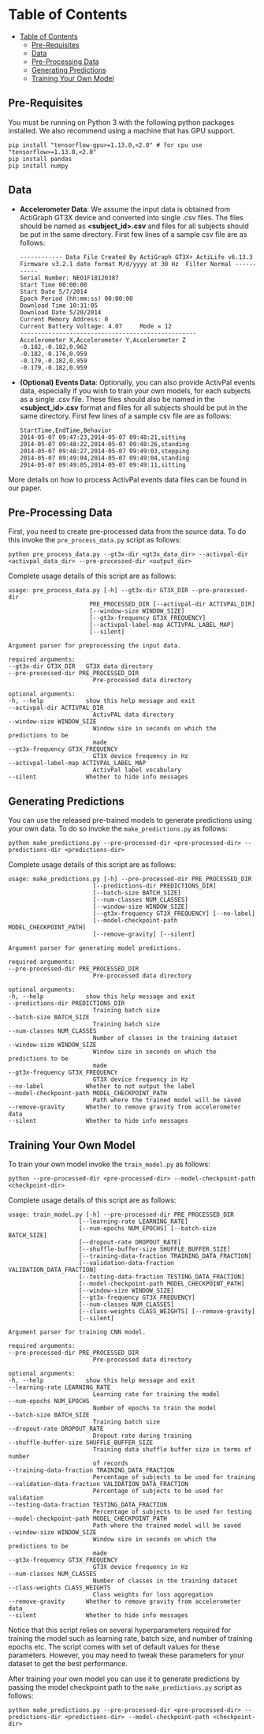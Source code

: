 # Table of Contents
- [Table of Contents](#table-of-contents)
  - [Pre-Requisites](#pre-requisites)
  - [Data](#data)
  - [Pre-Processing Data](#pre-processing-data)
  - [Generating Predictions](#generating-predictions)
  - [Training Your Own Model](#training-your-own-model)
   
## Pre-Requisites
You must be running on Python 3 with the following python packages installed. We also recommend using a machine that has GPU support.

    pip install "tensorflow-gpu>=1.13.0,<2.0" # for cpu use "tensorflow>=1.13.0,<2.0"
    pip install pandas
    pip install numpy

## Data
- **Accelerometer Data**: We assume the input data is obtained from ActiGraph GT3X device and converted into single .csv files. The files should be named as **<subject_id>.csv** and files for all subjects should be put in the same directory. First few lines of a sample csv file are as follows:
    ~~~
    ------------ Data File Created By ActiGraph GT3X+ ActiLife v6.13.3 Firmware v3.2.1 date format M/d/yyyy at 30 Hz  Filter Normal -----------
    Serial Number: NEO1F18120387
    Start Time 00:00:00
    Start Date 5/7/2014
    Epoch Period (hh:mm:ss) 00:00:00
    Download Time 10:31:05
    Download Date 5/20/2014
    Current Memory Address: 0
    Current Battery Voltage: 4.07     Mode = 12
    --------------------------------------------------
    Accelerometer X,Accelerometer Y,Accelerometer Z
    -0.182,-0.182,0.962
    -0.182,-0.176,0.959
    -0.179,-0.182,0.959
    -0.179,-0.182,0.959
    ~~~

- **(Optional) Events Data**: Optionally, you can also provide ActivPal events data, especially if you wish to train your own models, for each subjects as a single .csv file. These files should also be named in the **<subject_id>.csv** format and files for all subjects should be put in the same directory. First few lines of a sample csv file are as follows:
    ~~~
    StartTime,EndTime,Behavior
    2014-05-07 09:47:23,2014-05-07 09:48:21,sitting
    2014-05-07 09:48:22,2014-05-07 09:48:26,standing
    2014-05-07 09:48:27,2014-05-07 09:49:03,stepping
    2014-05-07 09:49:04,2014-05-07 09:49:04,standing
    2014-05-07 09:49:05,2014-05-07 09:49:11,sitting
    ~~~

More details on how to process ActivPal events data files can be found in our paper.

## Pre-Processing Data
First, you need to create pre-processed data from the source data. To do this invoke the `pre_process_data.py` script as follows:

    python pre_process_data.py --gt3x-dir <gt3x_data_dir> --activpal-dir <activpal_data_dir> --pre-processed-dir <output_dir>

Complete usage details of this script are as follows:

    usage: pre_process_data.py [-h] --gt3x-dir GT3X_DIR --pre-processed-dir
                           PRE_PROCESSED_DIR [--activpal-dir ACTIVPAL_DIR]
                           [--window-size WINDOW_SIZE]
                           [--gt3x-frequency GT3X_FREQUENCY]
                           [--activpal-label-map ACTIVPAL_LABEL_MAP]
                           [--silent]

    Argument parser for preprocessing the input data.

    required arguments:
    --gt3x-dir GT3X_DIR   GT3X data directory
    --pre-processed-dir PRE_PROCESSED_DIR
                            Pre-processed data directory

    optional arguments:
    -h, --help            show this help message and exit
    --activpal-dir ACTIVPAL_DIR
                            ActivPAL data directory
    --window-size WINDOW_SIZE
                            Window size in seconds on which the predictions to be
                            made
    --gt3x-frequency GT3X_FREQUENCY
                            GT3X device frequency in Hz
    --activpal-label-map ACTIVPAL_LABEL_MAP
                            ActivPal label vocabulary
    --silent              Whether to hide info messages

## Generating Predictions
You can use the released pre-trained models to generate predictions using your own data. To do so invoke the `make_predictions.py` as follows:

    python make_predictions.py --pre-processed-dir <pre-processed-dir> --predictions-dir <predictions-dir>

Complete usage details of this script are as follows:

    usage: make_predictions.py [-h] --pre-processed-dir PRE_PROCESSED_DIR
                            [--predictions-dir PREDICTIONS_DIR]
                            [--batch-size BATCH_SIZE]
                            [--num-classes NUM_CLASSES]
                            [--window-size WINDOW_SIZE]
                            [--gt3x-frequency GT3X_FREQUENCY] [--no-label]
                            [--model-checkpoint-path MODEL_CHECKPOINT_PATH]
                            [--remove-gravity] [--silent]

    Argument parser for generating model predictions.

    required arguments:
    --pre-processed-dir PRE_PROCESSED_DIR
                            Pre-processed data directory

    optional arguments:
    -h, --help            show this help message and exit
    --predictions-dir PREDICTIONS_DIR
                            Training batch size
    --batch-size BATCH_SIZE
                            Training batch size
    --num-classes NUM_CLASSES
                            Number of classes in the training dataset
    --window-size WINDOW_SIZE
                            Window size in seconds on which the predictions to be
                            made
    --gt3x-frequency GT3X_FREQUENCY
                            GT3X device frequency in Hz
    --no-label            Whether to not output the label
    --model-checkpoint-path MODEL_CHECKPOINT_PATH
                            Path where the trained model will be saved
    --remove-gravity      Whether to remove gravity from accelerometer data
    --silent              Whether to hide info messages

## Training Your Own Model
To train your own model invoke the `train_model.py` as follows:

    python --pre-processed-dir <pre-processed-dir> --model-checkpoint-path <checkpoint-dir>

Complete usage details of this script are as follows:

    usage: train_model.py [-h] --pre-processed-dir PRE_PROCESSED_DIR
                        [--learning-rate LEARNING_RATE]
                        [--num-epochs NUM_EPOCHS] [--batch-size BATCH_SIZE]
                        [--dropout-rate DROPOUT_RATE]
                        [--shuffle-buffer-size SHUFFLE_BUFFER_SIZE]
                        [--training-data-fraction TRAINING_DATA_FRACTION]
                        [--validation-data-fraction VALIDATION_DATA_FRACTION]
                        [--testing-data-fraction TESTING_DATA_FRACTION]
                        [--model-checkpoint-path MODEL_CHECKPOINT_PATH]
                        [--window-size WINDOW_SIZE]
                        [--gt3x-frequency GT3X_FREQUENCY]
                        [--num-classes NUM_CLASSES]
                        [--class-weights CLASS_WEIGHTS] [--remove-gravity]
                        [--silent]

    Argument parser for training CNN model.

    required arguments:
    --pre-processed-dir PRE_PROCESSED_DIR
                            Pre-processed data directory

    optional arguments:
    -h, --help            show this help message and exit
    --learning-rate LEARNING_RATE
                            Learning rate for training the model
    --num-epochs NUM_EPOCHS
                            Number of epochs to train the model
    --batch-size BATCH_SIZE
                            Training batch size
    --dropout-rate DROPOUT_RATE
                            Dropout rate during training
    --shuffle-buffer-size SHUFFLE_BUFFER_SIZE
                            Training data shuffle buffer size in terms of number
                            of records
    --training-data-fraction TRAINING_DATA_FRACTION
                            Percentage of subjects to be used for training
    --validation-data-fraction VALIDATION_DATA_FRACTION
                            Percentage of subjects to be used for validation
    --testing-data-fraction TESTING_DATA_FRACTION
                            Percentage of subjects to be used for testing
    --model-checkpoint-path MODEL_CHECKPOINT_PATH
                            Path where the trained model will be saved
    --window-size WINDOW_SIZE
                            Window size in seconds on which the predictions to be
                            made
    --gt3x-frequency GT3X_FREQUENCY
                            GT3X device frequency in Hz
    --num-classes NUM_CLASSES
                            Number of classes in the training dataset
    --class-weights CLASS_WEIGHTS
                            Class weights for loss aggregation
    --remove-gravity      Whether to remove gravity from accelerometer data
    --silent              Whether to hide info messages

Notice that this script relies on several hyperparameters required for training the model such as learning rate, batch size, and number of training epochs etc. The script comes with set of default values for these parameters. However, you may need to tweak these parameters for your dataset to get the best performance.

After training your own model you can use it to generate predictions by passing the model checkpoint path to the `make_predictions.py` script as follows:

    python make_predictions.py --pre-processed-dir <pre-processed-dir> --predictions-dir <predictions-dir> --model-checkpoint-path <checkpoint-dir>

